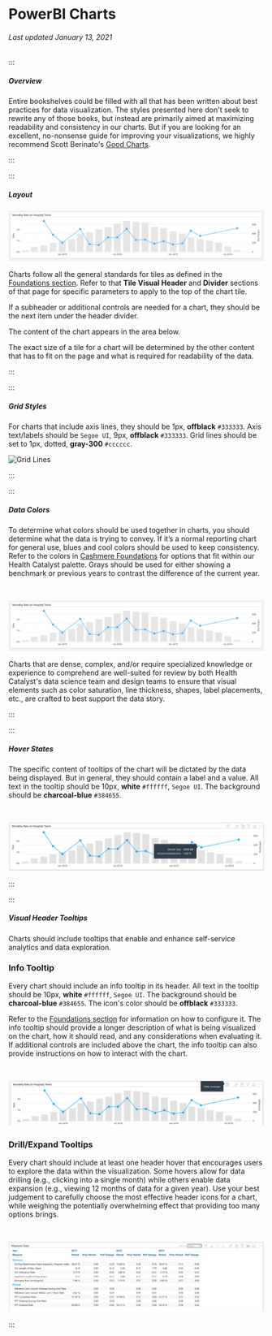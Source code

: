 # PowerBI Charts

###### Last updated January 13, 2021

:::

##### Overview

Entire bookshelves could be filled with all that has been written about best practices for data visualization. The styles presented here don't seek to rewrite any of those books, but instead are primarily aimed at maximizing readability and consistency in our charts. But if you are looking for an excellent, no-nonsense guide for improving your visualizations, we highly recommend Scott Berinato's [Good Charts](http://a.co/9uDIcKr).

:::

:::

##### Layout

![Chart Example](./assets/analytics/powerbi/pbi-chart-colors.png "Chart Example")

Charts follow all the general standards for tiles as defined in the [Foundations section](/analytics/powerbi-foundations).
Refer to that **Tile Visual Header** and **Divider** sections of that page for specific parameters to apply to the top of the chart tile.

If a subheader or additional controls are needed for a chart, they should be the next item under the header divider.

The content of the chart appears in the area below.

The exact size of a tile for a chart will be determined by the other content that has to fit on the page and what is required for readability of the data.

:::

:::

##### Grid Styles

For charts that include axis lines, they should be 1px, **offblack** `#333333`.
Axis text/labels should be `Segoe UI`, 9px, **offblack** `#333333`.
Grid lines should be set to 1px, dotted, **gray-300** `#cccccc`.

![Grid Lines](./assets/analytics/powerbi/pbi-subheader.png "Grid Lines")

:::

:::

##### Data Colors

To determine what colors should be used together in charts, you should determine what the data is trying to convey. If it’s a normal reporting chart for general use, blues and cool colors should be used to keep consistency. Refer to the colors in [Cashmere Foundations](/foundations/color) for options that fit within our Health Catalyst palette. Grays should be used for either showing a benchmark or previous years to contrast the difference of the current year.

<div style="text-align:center"><br>

![data colors](/assets/analytics/powerbi/pbi-chart-colors.png "Power BI Chart")

</div>

Charts that are dense, complex, and/or require specialized knowledge or experience to comprehend are well-suited for review by both Health Catalyst's data science team and design teams to ensure that visual elements such as color saturation, line thickness, shapes, label placements, etc., are crafted to best support the data story. 

:::

:::

##### Hover States

The specific content of tooltips of the chart will be dictated by the data being displayed.
But in general, they should contain a label and a value.
All text in the tooltip should be 10px, **white** `#ffffff`, `Segoe UI`.
The background should be **charcoal-blue** `#384655`.

<div style="text-align:center"><br>

![Chart Tooltips](./assets/analytics/powerbi/pbi-tooltip.png "Chart Tooltips")
</div>

:::

:::

##### Visual Header Tooltips

Charts should include tooltips that enable and enhance self-service analytics and data exploration. 

### Info Tooltip

Every chart should include an info tooltip in its header. 
All text in the tooltip should be 10px, **white** `#ffffff`, `Segoe UI`.
The background should be **charcoal-blue** `#384655`. The icon's color should be **offblack** `#333333`.

Refer to the [Foundations section](/analytics/powerbi-foundations) for information on how to configure it.
The info tooltip should provide a longer description of what is being visualized on the chart, how it should read, and any considerations when evaluating it.
If additional controls are included above the chart, the info tooltip can also provide instructions on how to interact with the chart.

<div style="text-align:center"><br>

![Info Tooltips](./assets/analytics/powerbi/pbi-info.png "Info Tooltips")
</div>

### Drill/Expand Tooltips

Every chart should include at least one header hover that encourages users to explore the data within the visualization. Some hovers allow for data drilling (e.g., clicking into a single month) while others enable data expansion (e.g., viewing 12 months of data for a given year). Use your best judgement to carefully choose the most effective header icons for a chart, while weighing the potentially overwhelming effect that providing too many options brings. 

<div style="text-align:center"><br>

![Drill Tooltips](./assets/analytics/powerbi/pbi-drilldown-on.png "Drill Tooltips")
</div>

:::
